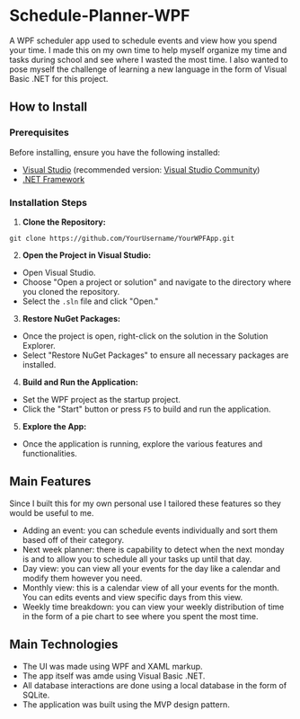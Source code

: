 # Schedule-Planner-WPF
A WPF scheduler app used to schedule events and view how you spend your time.
I made this on my own time to help myself organize my time and tasks during school and see where I wasted the most time.
I also wanted to pose myself the challenge of learning a new language in the form of Visual Basic .NET for this project.

## How to Install

### Prerequisites
Before installing, ensure you have the following installed:
- [Visual Studio](https://visualstudio.microsoft.com/) (recommended version: [Visual Studio Community](https://visualstudio.microsoft.com/vs/community/))
- [.NET Framework](https://dotnet.microsoft.com/download/dotnet-framework)

### Installation Steps

1. **Clone the Repository:**

`git clone https://github.com/YourUsername/YourWPFApp.git`

2. **Open the Project in Visual Studio:**
- Open Visual Studio.
- Choose "Open a project or solution" and navigate to the directory where you cloned the repository.
- Select the `.sln` file and click "Open."

3. **Restore NuGet Packages:**
- Once the project is open, right-click on the solution in the Solution Explorer.
- Select "Restore NuGet Packages" to ensure all necessary packages are installed.

4. **Build and Run the Application:**
- Set the WPF project as the startup project.
- Click the "Start" button or press `F5` to build and run the application.

5. **Explore the App:**
- Once the application is running, explore the various features and functionalities.

## Main Features

Since I built this for my own personal use I tailored these features so they would be useful to me.

- Adding an event: you can schedule events individually and sort them based off of their category.
- Next week planner: there is capability to detect when the next monday is and to allow you to schedule all your tasks up until that day.
- Day view: you can view all your events for the day like a calendar and modify them however you need.
- Monthly view: this is a calendar view of all your events for the month. You can edits events and view specific days from this view.
- Weekly time breakdown: you can view your weekly distribution of time in the form of a pie chart to see where you spent the most time.

## Main Technologies

- The UI was made using WPF and XAML markup.
- The app itself was amde using Visual Basic .NET.
- All database interactions are done using a local database in the form of SQLite.
- The application was built using the MVP design pattern.
